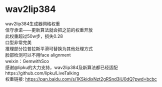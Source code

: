 # wav2lip384
wav2lip384生成器网格权重   
信守承诺——更新算法就会把之前的权重开放  
此权重超过50w步，损失0.28  
口型非常完美  
推理部分拉普拉斯平滑可替换为其他处理方式  
脸部检测可以不用face alignment   
weixin：GemwithSco  
感谢@lipku的大力支持，wav2lip384及新算法都已经适配https://github.com/lipku/LiveTalking        
权重链接: https://pan.baidu.com/s/1KSkidixNzt2gRSnd3iU0dQ?pwd=bcbc    
